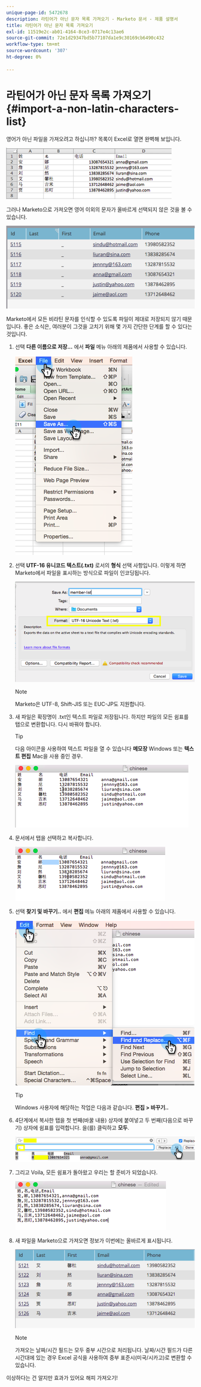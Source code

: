 ```yaml
---
unique-page-id: 5472678
description: 라틴어가 아닌 문자 목록 가져오기 - Marketo 문서 - 제품 설명서
title: 라틴어가 아닌 문자 목록 가져오기
exl-id: 11519e2c-ab01-4164-8ce3-0717e4c13ae6
source-git-commit: 72e1d29347bd5b77107da1e9c30169cb6490c432
workflow-type: tm+mt
source-wordcount: '307'
ht-degree: 0%

---
```


# 라틴어가 아닌 문자 목록 가져오기 {#import-a-non-latin-characters-list}

영어가 아닌 파일을 가져오려고 하십니까? 목록이 Excel로 열면 완벽해 보입니다.

![](assets/image2015-2-10-9-3a34-3a57.png)

그러나 Marketo으로 가져오면 영어 이외의 문자가 올바르게 선택되지 않은 것을 볼 수 있습니다.

![](assets/image2015-2-10-9-3a35-3a49.png)

Marketo에서 모든 비라틴 문자를 인식할 수 있도록 파일이 제대로 저장되지 않기 때문입니다. 좋은 소식은, 여러분이 그것을 고치기 위해 몇 가지 간단한 단계를 할 수 있다는 것입니다.

1. 선택 **다른 이름으로 저장...** 에서 **파일** 메뉴 아래의 제품에서 사용할 수 있습니다.

   ![](assets/image2015-2-10-9-3a46-3a44.png)

1. 선택 **UTF-16 유니코드 텍스트(.txt)** 로서의 **형식** 선택 사항입니다. 이렇게 하면 Marketo에서 파일을 표시하는 방식으로 파일이 인코딩됩니다.

   ![](assets/image2015-2-10-9-3a48-3a7.png)

   >[!NOTE]
   >
   >Marketo은 UTF-8, Shift-JIS 또는 EUC-JP도 지원합니다.

1. 새 파일은 확장명이 .txt인 텍스트 파일로 저장됩니다. 하지만 파일의 모든 쉼표를 탭으로 변환합니다. 다시 바꿔야 합니다.

   >[!TIP]
   >
   >다음 아이콘을 사용하여 텍스트 파일을 열 수 있습니다 **메모장** Windows 또는 **텍스트 편집** Mac을 사용 중인 경우.

   ![](assets/image2015-2-10-9-3a51-3a41.png)

1. 문서에서 탭을 선택하고 복사합니다.

   ![](assets/image2015-2-10-9-3a55-3a53.png)

1. 선택 **찾기 및 바꾸기..** 에서 **편집** 메뉴 아래의 제품에서 사용할 수 있습니다.

   ![](assets/image2015-2-10-9-3a59-3a8.png)

   >[!TIP]
   >
   >Windows 사용자에 해당하는 작업은 다음과 같습니다. **편집 > 바꾸기..**

1. 4단계에서 복사한 탭을 첫 번째(바꿀 내용) 상자에 붙여넣고 두 번째(다음으로 바꾸기) 상자에 쉼표를 입력합니다. 을(를) 클릭하고 **모두**.

   ![](assets/image2015-2-10-10-3a8-3a53.png)

1. 그리고 Voila, 모든 쉼표가 돌아왔고 우리는 할 준비가 되었습니다.

   ![](assets/image2015-2-10-10-3a14-3a45.png)

1. 새 파일을 Marketo으로 가져오면 정보가 이번에는 올바르게 표시됩니다.

   ![](assets/image2015-2-10-10-3a16-3a9.png)

   >[!NOTE]
   >
   >가져오는 날짜/시간 필드는 모두 중부 시간으로 처리됩니다. 날짜/시간 필드가 다른 시간대에 있는 경우 Excel 공식을 사용하여 중부 표준시(미국/시카고)로 변환할 수 있습니다.

이상하다는 건 알지만 효과가 있어요 해피 가져오기!
